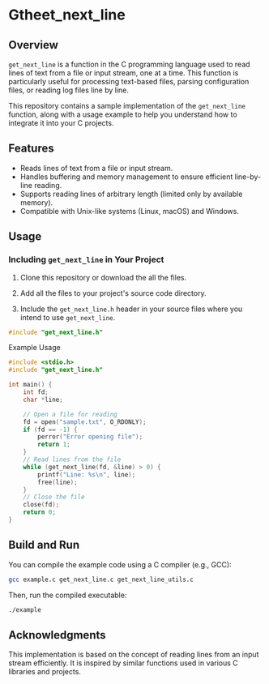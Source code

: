 # Gtheet_next_line

## Overview

`get_next_line` is a function in the C programming language used to read lines of text from a file or input stream, one at a time. This function is particularly useful for processing text-based files, parsing configuration files, or reading log files line by line.

This repository contains a sample implementation of the `get_next_line` function, along with a usage example to help you understand how to integrate it into your C projects.

## Features

- Reads lines of text from a file or input stream.
- Handles buffering and memory management to ensure efficient line-by-line reading.
- Supports reading lines of arbitrary length (limited only by available memory).
- Compatible with Unix-like systems (Linux, macOS) and Windows.

## Usage

### Including `get_next_line` in Your Project

1. Clone this repository or download the all the files.

2. Add all the files to your project's source code directory.

3. Include the `get_next_line.h` header in your source files where you intend to use `get_next_line`.

```c
#include "get_next_line.h"
```

Example Usage

```c
#include <stdio.h>
#include "get_next_line.h"

int main() {
    int fd;
    char *line;

    // Open a file for reading
    fd = open("sample.txt", O_RDONLY);
    if (fd == -1) {
        perror("Error opening file");
        return 1;
    }
    // Read lines from the file
    while (get_next_line(fd, &line) > 0) {
        printf("Line: %s\n", line);
        free(line);
    }
    // Close the file
    close(fd);
    return 0;
}
```

## Build and Run

You can compile the example code using a C compiler (e.g., GCC):
```bash
gcc example.c get_next_line.c get_next_line_utils.c
```

Then, run the compiled executable:
```bash
./example
```

## Acknowledgments

This implementation is based on the concept of reading lines from an input stream efficiently. It is inspired by similar functions used in various C libraries and projects.
